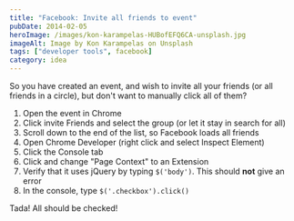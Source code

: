 ```yaml
---
title: "Facebook: Invite all friends to event"
pubDate: 2014-02-05
heroImage: /images/kon-karampelas-HUBofEFQ6CA-unsplash.jpg
imageAlt: Image by Kon Karampelas on Unsplash
tags: ["developer tools", facebook]
category: idea
---
```


So you have created an event, and wish to invite all your friends (or all friends in a circle), but don't want to manually click all of them?

1.  Open the event in Chrome
2.  Click invite Friends and select the group (or let it stay in search for all)
3.  Scroll down to the end of the list, so Facebook loads all friends
4.  Open Chrome Developer (right click and select Inspect Element)
5.  Click the Console tab
6.  Click and change "Page Context" to an Extension
7.  Verify that it uses jQuery by typing `$('body')`. This should **not** give an error
8.  In the console, type `$('.checkbox').click()`

Tada! All should be checked!
